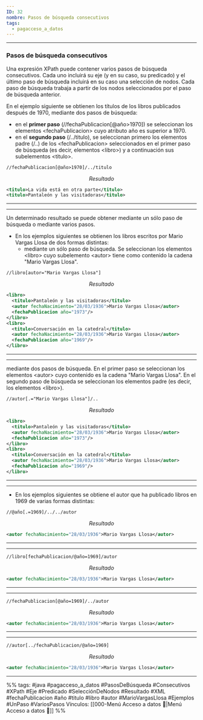 ```yaml
---
ID: 32
nombre: Pasos de búsqueda consecutivos
tags:
  - pagacceso_a_datos
---
```

___
### Pasos de búsqueda consecutivos

Una expresión XPath puede contener varios pasos de búsqueda consecutivos. Cada uno incluirá su eje (y en su caso, su predicado) y el último paso de búsqueda incluirá en su caso una selección de nodos. Cada paso de búsqueda trabaja a partir de los nodos seleccionados por el paso de búsqueda anterior.

En el ejemplo siguiente se obtienen los títulos de los libros publicados después de 1970, mediante dos pasos de búsqueda:

- en el **primer paso** (//fechaPublicacion[@año>1970]) se seleccionan los elementos \<fechaPublicacion> cuyo atributo año es superior a 1970.
- en el **segundo paso** (/../titulo), se seleccionan primero los elementos padre (/..) de los \<fechaPublicacion> seleccionados en el primer paso de búsqueda (es decir, elementos \<libro>) y a continuación sus subelementos \<titulo>.

```
//fechaPublicacion[@año>1970]/../titulo
```
$$Resultado$$
```xml
<titulo>La vida está en otra parte</titulo>
<titulo>Pantaleón y las visitadoras</titulo>
```

___
___

Un determinado resultado se puede obtener mediante un sólo paso de búsqueda o mediante varios pasos.

- En los ejemplos siguientes se obtienen los libros escritos por Mario Vargas Llosa de dos formas distintas:
    - mediante un sólo paso de búsqueda. Se seleccionan los elementos \<libro> cuyo subelemento \<autor> tiene como contenido la cadena "Mario Vargas Llosa".

```
//libro[autor="Mario Vargas Llosa"]
```
$$Resultado$$
```xml
<libro>
  <titulo>Pantaleón y las visitadoras</titulo>
  <autor fechaNacimiento="28/03/1936">Mario Vargas Llosa</autor>
  <fechaPublicacion año="1973"/>
</libro>
<libro>
  <titulo>Conversación en la catedral</titulo>
  <autor fechaNacimiento="28/03/1936">Mario Vargas Llosa</autor>
  <fechaPublicacion año="1969"/>
</libro>
```

___
___

mediante dos pasos de búsqueda. En el primer paso se seleccionan los elementos \<autor> cuyo contenido es la cadena "Mario Vargas Llosa". En el segundo paso de búsqueda se seleccionan los elementos padre (es decir, los elementos \<libro>).

```
//autor[.="Mario Vargas Llosa"]/..
```
$$Resultado$$
```xml
<libro>
  <titulo>Pantaleón y las visitadoras</titulo>
  <autor fechaNacimiento="28/03/1936">Mario Vargas Llosa</autor>
  <fechaPublicacion año="1973"/>
</libro>
<libro>
  <titulo>Conversación en la catedral</titulo>
  <autor fechaNacimiento="28/03/1936">Mario Vargas Llosa</autor>
  <fechaPublicacion año="1969"/>
</libro>
```

___
___

- En los ejemplos siguientes se obtiene el autor que ha publicado libros en 1969 de varias formas distintas:

```
//@año[.=1969]/../../autor
```
$$Resultado$$
```xml
<autor fechaNacimiento="28/03/1936">Mario Vargas Llosa</autor>
```

___
___


```
//libro[fechaPublicacion/@año=1969]/autor
```
$$Resultado$$
```xml
<autor fechaNacimiento="28/03/1936">Mario Vargas Llosa</autor>
```

___
___


```
//fechaPublicacion[@año=1969]/../autor
```
$$Resultado$$
```xml
<autor fechaNacimiento="28/03/1936">Mario Vargas Llosa</autor>
```

___
___


```
//autor[../fechaPublicacion/@año=1969]
```
$$Resultado$$
```xml
<autor fechaNacimiento="28/03/1936">Mario Vargas Llosa</autor>
```


___
%%
tags: #java  #pagacceso_a_datos  #PasosDeBúsqueda #Consecutivos #XPath #Eje #Predicado #SelecciónDeNodos #Resultado #XML #fechaPublicacion #año #titulo #libro #autor #MarioVargasLlosa #Ejemplos #UnPaso #VariosPasos
Vínculos:  [[000-Menú Acceso a datos 📃|Menú Acceso a datos 📃]]
%%